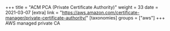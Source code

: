 +++
title = "ACM PCA (Private Certificate Authority)"
weight = 33
date = 2021-03-07
[extra]
link = "https://aws.amazon.com/certificate-manager/private-certificate-authority/"
[taxonomies]
groups = ["aws"]
+++
AWS managed private CA

